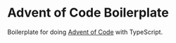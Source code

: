 # Advent of Code Boilerplate

Boilerplate for doing [Advent of Code](https://adventofcode.com) with TypeScript.

